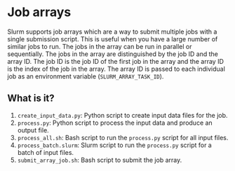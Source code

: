 # Job arrays

Slurm supports job arrays which are a way to submit multiple jobs with a single
submission script. This is useful when you have a large number of similar jobs
to run. The jobs in the array can be run in parallel or sequentially. The jobs
in the array are distinguished by the job ID and the array ID. The job ID is
the job ID of the first job in the array and the array ID is the index of the
job in the array. The array ID is passed to each individual job as an
environment variable (`SLURM_ARRAY_TASK_ID`).


## What is it?

1. `create_input_data.py`: Python script to create input data files for the job.
1. `process.py`: Python script to process the input data and produce an output
    file.
1. `process_all.sh`: Bash script to run the `process.py` script for all input
    files.
1. `process_batch.slurm`: Slurm script to run the `process.py` script for a batch
   of input files.
1. `submit_array_job.sh`: Bash script to submit the job array.
